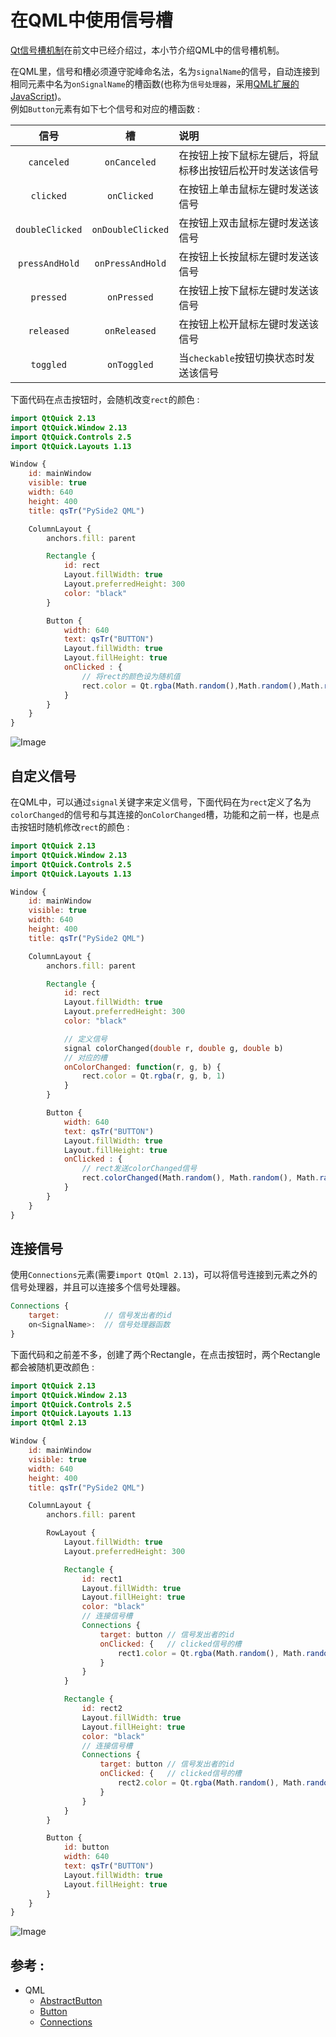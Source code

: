 # 在QML中使用信号槽
[Qt信号槽机制](/note/basic/02.signal_and_slot.md)在前文中已经介绍过，本小节介绍QML中的信号槽机制。  

在QML里，信号和槽必须遵守驼峰命名法，名为`signalName`的信号，自动连接到相同元素中名为`onSignalName`的槽函数(也称为`信号处理器`，采用[QML扩展的JavaScript](https://doc.qt.io/qt-5/qtqml-javascript-topic.html))。  
例如`Button`元素有如下七个信号和对应的槽函数 :  

| 信号              | 槽                | 说明                                                        |
| :-:               | :-:               | :-                                                         |
| `canceled`        | `onCanceled`      | 在按钮上按下鼠标左键后，将鼠标移出按钮后松开时发送该信号        |
| `clicked`         | `onClicked`       | 在按钮上单击鼠标左键时发送该信号                     |
| `doubleClicked`   | `onDoubleClicked` | 在按钮上双击鼠标左键时发送该信号                              |
| `pressAndHold`    | `onPressAndHold`  | 在按钮上长按鼠标左键时发送该信号                              |
| `pressed`         | `onPressed`       | 在按钮上按下鼠标左键时发送该信号                              |
| `released`        | `onReleased`      | 在按钮上松开鼠标左键时发送该信号                              |
| `toggled`         | `onToggled`       | 当`checkable`按钮切换状态时发送该信号                        |

下面代码在点击按钮时，会随机改变`rect`的颜色 :  

```QML
import QtQuick 2.13
import QtQuick.Window 2.13
import QtQuick.Controls 2.5
import QtQuick.Layouts 1.13

Window {
    id: mainWindow
    visible: true
    width: 640
    height: 400
    title: qsTr("PySide2 QML")

    ColumnLayout {
        anchors.fill: parent

        Rectangle {
            id: rect
            Layout.fillWidth: true
            Layout.preferredHeight: 300
            color: "black"
        }

        Button {
            width: 640
            text: qsTr("BUTTON")
            Layout.fillWidth: true
            Layout.fillHeight: true
            onClicked : {
                // 将rect的颜色设为随机值
                rect.color = Qt.rgba(Math.random(),Math.random(),Math.random(),1)
            }
        }
    }
}
```
![Image](/image/qml/02.qml_signal_and_slot/button.png)

## 自定义信号
在QML中，可以通过`signal`关键字来定义信号，下面代码在为`rect`定义了名为`colorChanged`的信号和与其连接的`onColorChanged`槽，功能和之前一样，也是点击按钮时随机修改`rect`的颜色 :  
```QML
import QtQuick 2.13
import QtQuick.Window 2.13
import QtQuick.Controls 2.5
import QtQuick.Layouts 1.13

Window {
    id: mainWindow
    visible: true
    width: 640
    height: 400
    title: qsTr("PySide2 QML")

    ColumnLayout {
        anchors.fill: parent

        Rectangle {
            id: rect
            Layout.fillWidth: true
            Layout.preferredHeight: 300
            color: "black"

            // 定义信号
            signal colorChanged(double r, double g, double b)
            // 对应的槽
            onColorChanged: function(r, g, b) {
                rect.color = Qt.rgba(r, g, b, 1)
            }
        }

        Button {
            width: 640
            text: qsTr("BUTTON")
            Layout.fillWidth: true
            Layout.fillHeight: true
            onClicked : {
                // rect发送colorChanged信号
                rect.colorChanged(Math.random(), Math.random(), Math.random())
            }
        }
    }
}
```

## 连接信号  
使用`Connections`元素(需要`import QtQml 2.13`)，可以将信号连接到元素之外的信号处理器，并且可以连接多个信号处理器。
```QML
Connections {
    target:          // 信号发出者的id
    on<SignalName>:  // 信号处理器函数
}
```

下面代码和之前差不多，创建了两个Rectangle，在点击按钮时，两个Rectangle都会被随机更改颜色 :  
```QML
import QtQuick 2.13
import QtQuick.Window 2.13
import QtQuick.Controls 2.5
import QtQuick.Layouts 1.13
import QtQml 2.13

Window {
    id: mainWindow
    visible: true
    width: 640
    height: 400
    title: qsTr("PySide2 QML")

    ColumnLayout {
        anchors.fill: parent

        RowLayout {
            Layout.fillWidth: true
            Layout.preferredHeight: 300

            Rectangle {
                id: rect1
                Layout.fillWidth: true
                Layout.fillHeight: true
                color: "black"
                // 连接信号槽
                Connections {
                    target: button // 信号发出者的id
                    onClicked: {   // clicked信号的槽
                        rect1.color = Qt.rgba(Math.random(), Math.random(), Math.random(), 1)
                    }
                }
            }

            Rectangle {
                id: rect2
                Layout.fillWidth: true
                Layout.fillHeight: true
                color: "black"
                // 连接信号槽
                Connections {
                    target: button // 信号发出者的id
                    onClicked: {   // clicked信号的槽
                        rect2.color = Qt.rgba(Math.random(), Math.random(), Math.random(), 1)
                    }
                }
            }
        }

        Button {
            id: button
            width: 640
            text: qsTr("BUTTON")
            Layout.fillWidth: true
            Layout.fillHeight: true
        }
    }
}
```

![Image](/image/qml/02.qml_signal_and_slot/connect.png)

## 参考 :  
* QML
  * [AbstractButton](https://doc.qt.io/qt-5/qml-qtquick-controls2-abstractbutton.html)
  * [Button](https://doc.qt.io/qt-5/qml-qtquick-controls2-button.html)
  * [Connections](https://doc.qt.io/qt-5/qml-qtqml-connections.html)